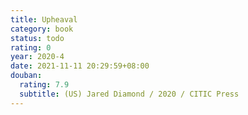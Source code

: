 ```yaml
---
title: Upheaval
category: book
status: todo
rating: 0
year: 2020-4
date: 2021-11-11 20:29:59+08:00
douban:
  rating: 7.9
  subtitle: (US) Jared Diamond / 2020 / CITIC Press
---
```



